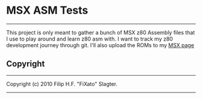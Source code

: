# MSX ASM Tests
******************************************************************************

This project is only meant to gather a bunch of MSX z80 Assembly files that I use to play around and learn z80 asm with.
I want to track my z80 development journey through git.
I'll also upload the ROMs to my [MSX page][1]

## Copyright
******************************************************************************
Copyright (c) 2010 Filip H.F. "FiXato" Slagter.

******************************************************************************
[1]: http://msx.fixato.net (FiXato's MSX page)